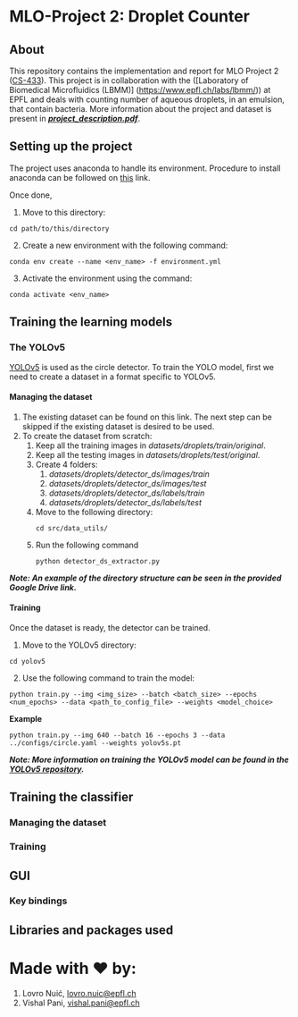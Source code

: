 # MLO-Project 2: Droplet Counter
## About
This repository contains the implementation and report for MLO Project 2 ([CS-433](https://www.epfl.ch/labs/mlo/machine-learning-cs-433/)). This project is in collaboration with the ([Laboratory of Biomedical Microfluidics (LBMM)] (https://www.epfl.ch/labs/lbmm/)) at EPFL and deals with counting number of aqueous droplets, in an emulsion, that contain bacteria. More information about the project and dataset is present in ***[project_description.pdf](./project_description.pdf)***.

## Setting up the project

The project uses anaconda to handle its environment. Procedure to install anaconda can be followed on [this](https://docs.anaconda.com/anaconda/install/index.html) link.

Once done, 

1. Move to this directory:
``` 
cd path/to/this/directory
``` 
2. Create a new environment with the following command:
``` 
conda env create --name <env_name> -f environment.yml 
```
3. Activate the environment using the command:
``` 
conda activate <env_name>
```

## Training the learning models
### The YOLOv5
[YOLOv5](https://github.com/ultralytics/yolov5) is used as the circle detector. To train the YOLO model, first we need to create a dataset in a format specific to YOLOv5.
#### Managing the dataset

1. The existing dataset can be found on this link. The next step can be skipped if the existing dataset is desired to be used.
2. To create the dataset from scratch:
   1. Keep all the training images in _datasets/droplets/train/original_.
   2. Keep all the testing images in _datasets/droplets/test/original_.
   3. Create 4 folders:
      1. _datasets/droplets/detector_ds/images/train_
      2. _datasets/droplets/detector_ds/images/test_
      3. _datasets/droplets/detector_ds/labels/train_
      4. _datasets/droplets/detector_ds/labels/test_
   4. Move to the following directory:
      ``` 
      cd src/data_utils/
      ``` 
   5. Run the following command
      ``` 
      python detector_ds_extractor.py
      ``` 

***Note: An example of the directory structure can be seen in the provided Google Drive link.***


#### Training
Once the dataset is ready, the detector can be trained.
1. Move to the YOLOv5 directory:
``` 
cd yolov5
``` 
2. Use the following command to train the model:
``` 
python train.py --img <img_size> --batch <batch_size> --epochs <num_epochs> --data <path_to_config_file> --weights <model_choice>
```
**Example**
```
python train.py --img 640 --batch 16 --epochs 3 --data ../configs/circle.yaml --weights yolov5s.pt
``` 

***Note: More information on training the YOLOv5 model can be found in the [YOLOv5 repository](https://github.com/ultralytics/yolov5/wiki/Train-Custom-Data).***


## Training the classifier
### Managing the dataset
### Training

## GUI
### Key bindings

## Libraries and packages used

# Made with ❤️ by:

1. Lovro Nuić, lovro.nuic@epfl.ch		
3. Vishal Pani, vishal.pani@epfl.ch

